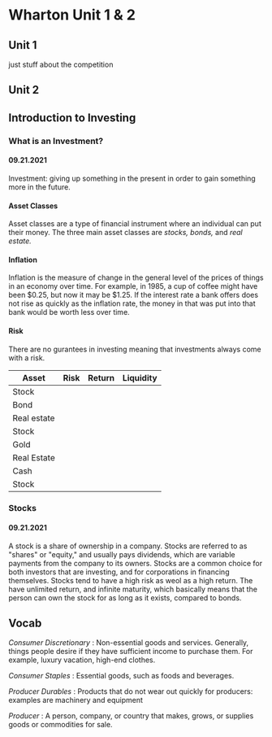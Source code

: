 # Wharton Unit 1 & 2

## Unit 1
just stuff about the competition

## Unit 2
## Introduction to Investing
### What is an Investment?
#### 09.21.2021
Investment: giving up something in the present in order to gain something more in the future.

#### Asset Classes
Asset classes are a type of financial instrument where an individual can put their money. The three main asset classes are *stocks, bonds,* and *real estate.*
#### Inflation 
Inflation is the measure of change in the general level of the prices of things in an economy over time. For example, in 1985, a cup of coffee might have been $0.25, but now it may be $1.25. If the interest rate a bank offers does not rise as quickly as the inflation rate, the money in that was put into that bank would be worth less over time. 
#### Risk 
There are no gurantees in investing meaning that investments always come with a risk.

Asset |Risk | Return | Liquidity 
--- | --- | --- |--- 
Stock |
Bond|
Real estate|
Stock|
Gold|
Real Estate|
Cash |
Stock|

### Stocks 
#### 09.21.2021

A stock is a share of ownership in a company. Stocks are referred to as "shares" or "equity," and usually pays dividends, which are variable payments from the company to its owners. Stocks are a common choice for both investors that are investing, and for corporations in financing themselves. Stocks tend to have a high risk as weol as a high return. The have unlimited return, and infinite maturity, which basically means that the person can own the stock for as long as it exists, compared to bonds.


## Vocab
*Consumer Discretionary*
: Non-essential goods and services. Generally, things people desire if they have sufficient income to purchase them. For example, luxury vacation, high-end clothes. 

*Consumer Staples*
: Essential goods, such as foods and beverages. 

*Producer Durables*
: Products that do not wear out quickly for producers: examples are machinery and equipment

*Producer*
: A person, company, or country that makes, grows, or supplies goods or commodities for sale. 
